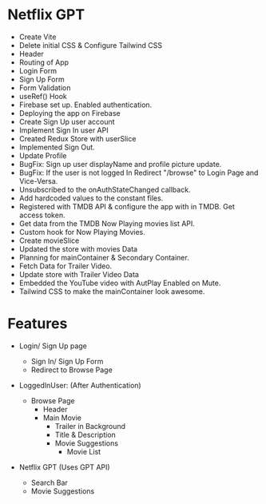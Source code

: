 # Netflix GPT

- Create Vite
- Delete initial CSS & Configure Tailwind CSS
- Header
- Routing of App
- Login Form
- Sign Up Form
- Form Validation
- useRef() Hook
- Firebase set up. Enabled authentication.
- Deploying the app on Firebase
- Create Sign Up user account
- Implement Sign In user API
- Created Redux Store with userSlice
- Implemented Sign Out.
- Update Profile
- BugFix: Sign up user displayName and profile picture update.
- BugFix: If the user is not logged In Redirect "/browse" to Login Page and Vice-Versa.
- Unsubscribed to the onAuthStateChanged callback.
- Add hardcoded values to the constant files.
- Registered with TMDB API & configure the app with in TMDB. Get access token.
- Get data from the TMDB Now Playing movies list API.
- Custom hook for Now Playing Movies.
- Create movieSlice
- Updated the store with movies Data
- Planning for mainContainer & Secondary Container.
- Fetch Data for Trailer Video.
- Update store with Trailer Video Data
- Embedded the YouTube video with AutPlay Enabled on Mute.
- Tailwind CSS to make the mainContainer look awesome.

# Features

- Login/ Sign Up page

  - Sign In/ Sign Up Form
  - Redirect to Browse Page

- LoggedInUser: (After Authentication)

  - Browse Page
    - Header
    - Main Movie
      - Trailer in Background
      - Title & Description
      - Movie Suggestions
        - Movie List

- Netflix GPT (Uses GPT API)
  - Search Bar
  - Movie Suggestions
